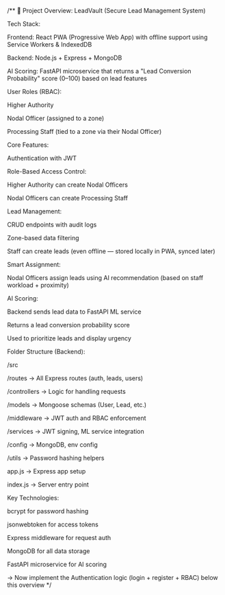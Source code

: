 
/**
🔐 Project Overview: LeadVault (Secure Lead Management System)

Tech Stack:

Frontend: React PWA (Progressive Web App) with offline support using Service Workers & IndexedDB

Backend: Node.js + Express + MongoDB

AI Scoring: FastAPI microservice that returns a "Lead Conversion Probability" score (0–100) based on lead features

User Roles (RBAC):

Higher Authority

Nodal Officer (assigned to a zone)

Processing Staff (tied to a zone via their Nodal Officer)

Core Features:

Authentication with JWT

Role-Based Access Control:

Higher Authority can create Nodal Officers

Nodal Officers can create Processing Staff

Lead Management:

CRUD endpoints with audit logs

Zone-based data filtering

Staff can create leads (even offline — stored locally in PWA, synced later)

Smart Assignment:

Nodal Officers assign leads using AI recommendation (based on staff workload + proximity)

AI Scoring:

Backend sends lead data to FastAPI ML service

Returns a lead conversion probability score

Used to prioritize leads and display urgency

Folder Structure (Backend):

/src

/routes → All Express routes (auth, leads, users)

/controllers → Logic for handling requests

/models → Mongoose schemas (User, Lead, etc.)

/middleware → JWT auth and RBAC enforcement

/services → JWT signing, ML service integration

/config → MongoDB, env config

/utils → Password hashing helpers

app.js → Express app setup

index.js → Server entry point

Key Technologies:

bcrypt for password hashing

jsonwebtoken for access tokens

Express middleware for request auth

MongoDB for all data storage

FastAPI microservice for AI scoring

→ Now implement the Authentication logic (login + register + RBAC) below this overview
*/